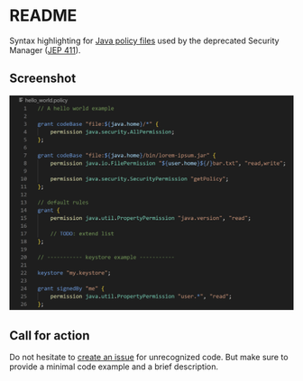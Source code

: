 # README

Syntax highlighting for [Java policy files](https://docs.oracle.com/javase/7/docs/technotes/guides/security/PolicyFiles.html) used by the deprecated Security Manager ([JEP 411](https://openjdk.org/jeps/411)).

## Screenshot

![Screenshot](./media/screenshot.png)

## Call for action

Do not hesitate to [create an issue](https://github.com/anticultist/vscode-java-policy/issues/new) for unrecognized code.
But make sure to provide a minimal code example and a brief description.
